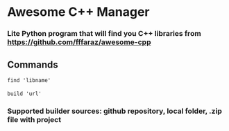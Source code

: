 # Awesome C++ Manager
### Lite Python program that will find you C++ libraries from https://github.com/fffaraz/awesome-cpp
## Commands
`find 'libname'`
<br></br>
`build 'url'`
### Supported builder sources: github repository, local folder, .zip file with project
